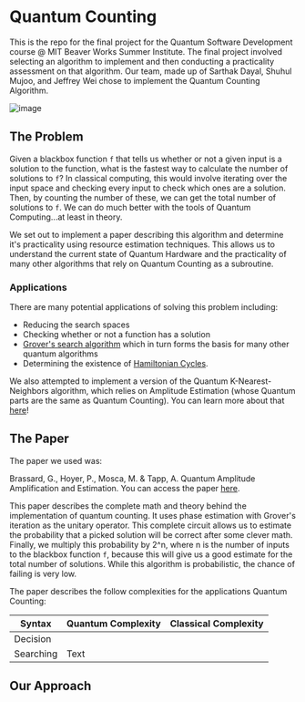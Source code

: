# Quantum Counting
This is the repo for the final project for the Quantum Software Development course @ MIT Beaver Works Summer Institute. The final project involved selecting an algorithm to implement and then conducting a practicality assessment on that algorithm. Our team, made up of Sarthak Dayal, Shuhul Mujoo, and Jeffrey Wei chose to implement the Quantum Counting Algorithm.

![image](https://user-images.githubusercontent.com/63827830/127393159-4a479909-a144-4fab-aa8a-ab0143dc4dcf.png)


## The Problem
Given a blackbox function `f` that tells us whether or not a given input is a solution to the function, what is the fastest way to calculate the number of solutions to `f`? In classical computing, this would involve iterating over the input space and checking every input to check which ones are a solution. Then, by counting the number of these, we can get the total number of solutions to `f`. We can do much better with the tools of Quantum Computing...at least in theory.

 We set out to implement a paper describing this algorithm and determine it's practicality using resource estimation techniques. This allows us to understand the current state of Quantum Hardware and the practicality of many other algorithms that rely on Quantum Counting as a subroutine.

### Applications
There are many potential applications of solving this problem including:
- Reducing the search spaces
- Checking whether or not a function has a solution
- [Grover's search algorithm](https://en.wikipedia.org/wiki/Grover%27s_algorithm) which in turn forms the basis for many other quantum algorithms
- Determining the existence of [Hamiltonian Cycles](https://en.wikipedia.org/wiki/Hamiltonian_path). 

We also attempted to implement a version of the Quantum K-Nearest-Neighbors algorithm, which relies on Amplitude Estimation (whose Quantum parts are the same as Quantum Counting). You can learn more about that [here](https://github.com/jwei302/Quantum-K-Nearest-Neighbors/)!

## The Paper
The paper we used was:

Brassard, G., Hoyer, P., Mosca, M. & Tapp, A. Quantum Amplitude Amplification and Estimation. You can access the paper [here](https://arxiv.org/abs/quant-ph/0005055).

This paper describes the complete math and theory behind the implementation of quantum counting. It uses phase estimation with Grover's iteration as the unitary operator. This complete circuit allows us to estimate the probability that a picked solution will be correct after some clever math. Finally, we multiply this probability by 2^n, where n is the number of inputs to the blackbox function `f`, because this will give us a good estimate for the total number of solutions. While this algorithm is probabilistic, the chance of failing is very low. 

The paper describes the follow complexities for the applications Quantum Counting:

| Syntax      | Quantum Complexity |  Classical Complexity |
| ----------- | ----------- | ---------------------
| Decision      |        |
| Searching   | Text        |
## Our Approach

